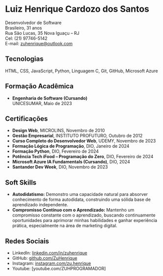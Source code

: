 # **Luiz Henrique Cardozo dos Santos**

Desenvolvedor de Software  
Brasileiro, 31 anos  
Rua São Lucas, 35 Nova Iguaçu – RJ  
Cel: (21) 97746-5142  
E-mail: zuhenrique@outlook.com  

## **Tecnologias**

HTML, CSS, JavaScript, Python, Linguagem C, Git, GitHub, Microsoft Azure  

## **Formação Acadêmica**

- **Engenharia de Software (Cursando)**  
  UNICESUMAR, Maio de 2023  


## **Certificações**

- **Design Web**, MICROLINS, Novembro de 2010  
- **Gestão Empresarial**, INSTITUTO PROFUTURO, Outubro de 2012  
- **Curso Completo do Desenvolvedor Web**, UDEMY, Novembro de 2023  
- **Formação Lógica de Programação**, DIO, Janeiro de 2024  
- **Formação Python**, DIO, Fevereiro de 2024  
- **Potência Tech iFood – Programação do Zero**, DIO, Fevereiro de 2024  
- **Microsoft Azure IA Fundamentals (Cursando)**, DIO, 2024  
- **Santander Dev Week**, DIO, Novembro de 2023  

## **Soft Skills**

- **Autodidatismo:** Demonstro uma capacidade natural para absorver conhecimento de forma autodidata, construindo uma sólida base de aprendizado independente.
- **Compromisso Contínuo com o Aprendizado:** Mantenho um compromisso constante com o aprendizado, buscando continuamente oportunidades para aprimorar minhas habilidades e ganhar experiência prática, especialmente na área de marketing digital.

## **Redes Sociais**

- LinkedIn: [linkedin.com/in/zuhenrique](https://www.linkedin.com/in/zuhenrique/)
- GitHub: [github.com/ZuHenrique](https://github.com/ZuHenrique)
- Instagram: [instagram.com/zu.henrique](https://www.instagram.com/zu.henrique)
- Youtube: [youtube.com/ZUHPROGRAMADOR]
